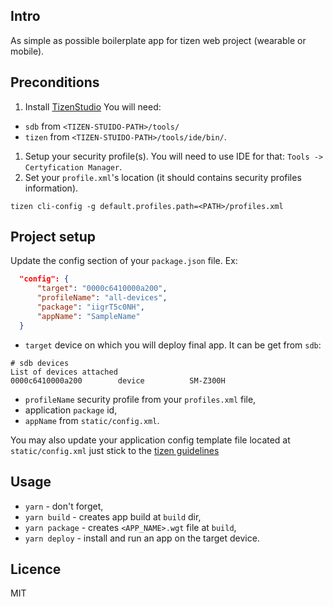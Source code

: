 ## Intro
As simple as possible boilerplate app for tizen web project (wearable or mobile).

## Preconditions 
1. Install [TizenStudio](https://developer.tizen.org/development/tizen-studio/download)
You will need: 
* `sdb` from `<TIZEN-STUIDO-PATH>/tools/`
* `tizen` from `<TIZEN-STUIDO-PATH>/tools/ide/bin/`.
1. Setup your security profile(s). 
   You will need to use IDE for that: `Tools -> Certyfication Manager`.
1. Set your `profile.xml`'s location (it should contains security profiles information). 

```shell
tizen cli-config -g default.profiles.path=<PATH>/profiles.xml
```

## Project setup
Update the config section of your `package.json` file. Ex:
```json
  "config": {
      "target": "0000c6410000a200",
      "profileName": "all-devices",
      "package": "iigrT5c0NH",
      "appName": "SampleName"
  }
```
- `target` device on which you will deploy final app. It can be get from `sdb`:
 ```shell
 # sdb devices
 List of devices attached 
 0000c6410000a200        device          SM-Z300H
 ```
-  `profileName` security profile from your `profiles.xml` file,
-   application `package` id,
-   `appName` from `static/config.xml`.

You may also update your application config template file located at `static/config.xml`
just stick to the [tizen guidelines](https://developer.tizen.org/development/training/web-application/application-development-process/setting-project-properties)

## Usage
- `yarn` - don't forget,
- `yarn build` - creates app build at `build` dir,
- `yarn package` - creates `<APP_NAME>.wgt` file at `build`,
- `yarn deploy` - install and run an app on the target device.

## Licence
MIT
